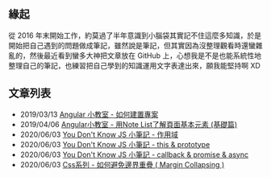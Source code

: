 ## 緣起

從 2016 年末開始工作，約莫過了半年意識到小腦袋其實記不住這麼多知識，於是開始把自己遇到的問題做成筆記，雖然說是筆記，但其實因為沒整理觀看時還蠻雜亂的，然後最近看到蠻多大神把文章放在 GitHub 上，心想我是不是也能系統性地整理自己的筆記，也練習把自己學到的知識運用文字表達出來，願我能堅持啊 XD

## 文章列表

- 2019/03/13 [Angular 小教室 - 如何建置專案](https://github.com/marshal604/blog/issues/1)
- 2019/04/06 [Angular小教室 - 用Note List了解頁面基本元素 (基礎篇)](https://github.com/marshal604/blog/issues/2)
- 2020/06/03 [You Don't Know JS 小筆記 - 作用域](https://github.com/marshal604/blog/issues/3)
- 2020/06/03 [You Don't Know JS 小筆記 - this & prototype](https://github.com/marshal604/blog/issues/4)
- 2020/06/03 [You Don't Know JS 小筆記 - callback & promise & async](https://github.com/marshal604/blog/issues/5)
- 2020/06/03 [Css系列 - 如何避免邊界重疊 ( Margin Collapsing )](https://github.com/marshal604/blog/issues/6)
